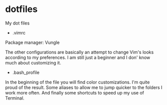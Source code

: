 # dotfiles
My dot files

- .vimrc

Package manager: Vungle

The other configurations are basically an attempt to change Vim's looks according to my preferences. I am still just a beginner and I don' know much about customizing it.

- .bash_profile

In the beginning of the file you will find color customizations. I'm quite proud of the result.
Some aliases to allow me to jump quicker to the folders I work more often.
And finally some shortcuts to speed up my use of Terminal.
